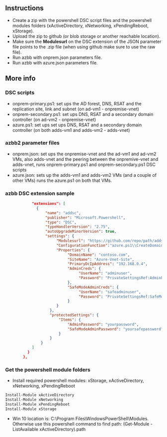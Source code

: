## Instructions

- Create a zip with the powershell DSC script files and the powershell modules folders (xActiveDirectory, xNetworking, xPendingReboot, xStorage).
- Upload the zip to github (or blob storage or another reachable location).
- Make sure the **Modulesurl** on the DSC extension of the JSON parameter file points to the .zip file (when using github make sure to use the raw file).
- Run azbb with onprem.json parameters file.
- Run azbb with azure.json parameters file.

## More info

### DSC scripts
- onprem-primary.ps1: set ups the AD forest, DNS, RSAT and the replication site, link and subnet (on ad-vm1 - onpremise-vnet)
- onprem-secondary.ps1: set ups DNS, RSAT and a secondary domain controller (on ad-vm2 - onpremise-vnet)
- azure.ps1: set ups set ups DNS, RSAT and a secondary domain controller (on both adds-vm1 and adds-vm2 - adds-vnet)

### azbb2 parameter files
- onprem.json: set ups the onpremise-vnet and the ad-vm1 and ad-vm2 VMs, also adds-vnet and the peering between the onpremive-vnet and adds-vnet, runs onprem-primary.ps1 and onprem-secondary.ps1 DSC scripts
- azure.json: sets up the adds-vm1 and adds-vm2 VMs (and a couple of other VMs) runs the azure.ps1 on both that VMs.

### azbb DSC extension sample

```JSON
            "extensions": [
              {
                  "name": "addsc",
                  "publisher": "Microsoft.Powershell",
                  "type": "DSC",
                  "typeHandlerVersion": "2.75",
                  "autoUpgradeMinorVersion": true,
                  "settings": {
                       "Modulesurl": "https://github.com/repo/path/adds.zip?raw=true",
                       "ConfigurationFunction":"azure.ps1\\CreateDomainController",
                       "Properties": {
                            "DomainName": "contoso.com",
                            "SiteName": "Azure-Vnet-Site",
                            "PrimaryDcIpAddress": "192.168.0.4",
                            "AdminCreds": {
                                 "UserName": "adminuser",
                                 "Password": "PrivateSettingsRef:AdminPassword"
                            },
                            "SafeModeAdminCreds": {
                                 "UserName": "safeadminuser",
                                 "Password": "PrivateSettingsRef:SafeModeAdminPassword"
                            }
                       }
                    },
                    "protectedSettings": {
                        "Items": {
                            "AdminPassword": "yourpassword",
                            "SafeModeAdminPassword": "yoursafepassword"
                        }
                    }
                }
            ]     
          }
        },
```

### Get the powershell module folders
- Install required powershell modules: xStorage, xActiveDirectory, xNetworking, xPendingReboot

```powershell
Install-Module xActiveDirectory
Install-Module xNetworking
Install-Module xPendingReboot
Install-Module xStorage
```

- Win 10 location is: C:\Program Files\WindowsPowerShell\Modules\. Otherwise use this powershell command to find path: (Get-Module -ListAvailable xActiveDirectory).path